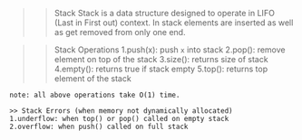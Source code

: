 
>> Stack
	Stack is a data structure designed to operate in LIFO (Last in First out) context.
	In stack elements are inserted as well as get removed from only one end.

>> Stack Operations
	1.push(x): push `x` into stack
	2.pop(): remove element on top of the stack
	3.size(): returns size of stack
	4.empty(): returns true if stack empty
	5.top(): returns top element of the stack

	note: all above operations take O(1) time.

	>> Stack Errors (when memory not dynamically allocated)
	1.underflow: when top() or pop() called on empty stack
	2.overflow: when push() called on full stack



